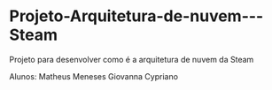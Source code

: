 # Projeto-Arquitetura-de-nuvem---Steam
Projeto para desenvolver como é a arquitetura de nuvem da Steam

Alunos:
Matheus Meneses
Giovanna Cypriano
